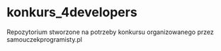 # konkurs_4developers
Repozytorium stworzone na potrzeby konkursu organizowanego przez samouczekprogramisty.pl
